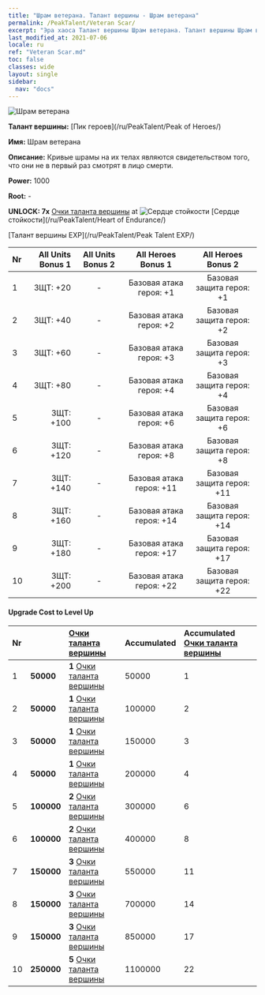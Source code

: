 ```yaml
---
title: "Шрам ветерана. Талант вершины - Шрам ветерана"
permalink: /PeakTalent/Veteran Scar/
excerpt: "Эра хаоса Талант вершины Шрам ветерана. Талант вершины Шрам ветерана. Шрам ветерана"
last_modified_at: 2021-07-06
locale: ru
ref: "Veteran Scar.md"
toc: false
classes: wide
layout: single
sidebar:
  nav: "docs"
---
```


  ![Шрам ветерана](/images/pt/talent_1003.png)

  **Талант вершины:** [Пик героев](/ru/PeakTalent/Peak of Heroes/)

  **Имя:** Шрам ветерана

  **Описание:** Кривые шрамы на их телах являются свидетельством того, что они не в первый раз смотрят в лицо смерти.

  **Power:** 1000

  **Root:** -

  **UNLOCK: 7x** [Очки таланта вершины](/ItemsRU/con_934/) at ![Сердце стойкости](/images/pt/talent_1002.png) [Сердце стойкости](/ru/PeakTalent/Heart of Endurance/)

  [Талант вершины EXP](/ru/PeakTalent/Peak Talent EXP/)

  | Nr | All Units Bonus 1 | All Units Bonus 2 | All Heroes Bonus 1 | All Heroes Bonus 2 |
  |:---|--------------:|:-------------:|:-------------:|:-------------:|
  | 1 | ЗЩТ: +20 | - | Базовая атака героя: +1 | Базовая защита героя: +1 |
  | 2 | ЗЩТ: +40 | - | Базовая атака героя: +2 | Базовая защита героя: +2 |
  | 3 | ЗЩТ: +60 | - | Базовая атака героя: +3 | Базовая защита героя: +3 |
  | 4 | ЗЩТ: +80 | - | Базовая атака героя: +4 | Базовая защита героя: +4 |
  | 5 | ЗЩТ: +100 | - | Базовая атака героя: +6 | Базовая защита героя: +6 |
  | 6 | ЗЩТ: +120 | - | Базовая атака героя: +8 | Базовая защита героя: +8 |
  | 7 | ЗЩТ: +140 | - | Базовая атака героя: +11 | Базовая защита героя: +11 |
  | 8 | ЗЩТ: +160 | - | Базовая атака героя: +14 | Базовая защита героя: +14 |
  | 9 | ЗЩТ: +180 | - | Базовая атака героя: +17 | Базовая защита героя: +17 |
  | 10 | ЗЩТ: +200 | - | Базовая атака героя: +22 | Базовая защита героя: +22 |


#### Upgrade Cost to Level Up

  | Nr | <i class="fas fa-coins"/> | [Очки таланта вершины](/ItemsRU/con_934/) | Accumulated <i class="fas fa-coins"/> | Accumulated [Очки таланта вершины](/ItemsRU/con_934/) |
  |:---|:--------------|:-------------|:-------------|:-------------|
  | 1 | **50000** | **1** [Очки таланта вершины](/ItemsRU/con_934/) | 50000 | 1 |
  | 2 | **50000** | **1** [Очки таланта вершины](/ItemsRU/con_934/) | 100000 | 2 |
  | 3 | **50000** | **1** [Очки таланта вершины](/ItemsRU/con_934/) | 150000 | 3 |
  | 4 | **50000** | **1** [Очки таланта вершины](/ItemsRU/con_934/) | 200000 | 4 |
  | 5 | **100000** | **2** [Очки таланта вершины](/ItemsRU/con_934/) | 300000 | 6 |
  | 6 | **100000** | **2** [Очки таланта вершины](/ItemsRU/con_934/) | 400000 | 8 |
  | 7 | **150000** | **3** [Очки таланта вершины](/ItemsRU/con_934/) | 550000 | 11 |
  | 8 | **150000** | **3** [Очки таланта вершины](/ItemsRU/con_934/) | 700000 | 14 |
  | 9 | **150000** | **3** [Очки таланта вершины](/ItemsRU/con_934/) | 850000 | 17 |
  | 10 | **250000** | **5** [Очки таланта вершины](/ItemsRU/con_934/) | 1100000 | 22 |
